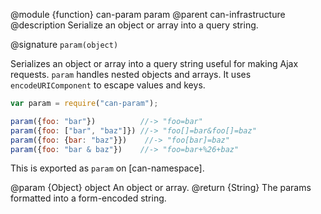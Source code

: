 @module {function} can-param param
@parent can-infrastructure
@description Serialize an object or array into a query string.

@signature `param(object)`

Serializes an object or array into a query string useful for making Ajax requests. `param` handles nested objects and arrays.  It uses `encodeURIComponent` to
escape values and keys.

```js
var param = require("can-param");

param({foo: "bar"})          //-> "foo=bar"
param({foo: ["bar", "baz"]}) //-> "foo[]=bar&foo[]=baz"
param({foo: {bar: "baz"}})    //-> "foo[bar]=baz"
param({foo: "bar & baz"})    //-> "foo=bar+%26+baz"
```

This is exported as `param` on [can-namespace].

@param {Object} object An object or array.
@return {String} The params formatted into a form-encoded string.
